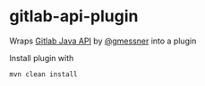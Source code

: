 # gitlab-api-plugin
Wraps [Gitlab Java API](https://github.com/gmessner/gitlab4j-api/) by [@gmessner](https://github.com/gmessner) into a plugin

Install plugin with 

```
mvn clean install
```
